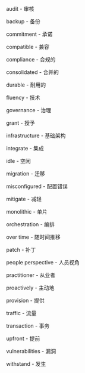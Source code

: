audit - 审核

backup - 备份

commitment - 承诺

compatible - 兼容

compliance - 合规的

consolidated - 合并的

durable - 耐用的

fluency - 技术

governance - 治理

grant - 授予

infrastructure - 基础架构

integrate - 集成

idle - 空闲

migration - 迁移

misconfigured - 配置错误

mitigate - 减轻

monolithic - 单片

orchestration - 编排

over time - 随时间推移

patch - 补丁

people perspective - 人员视角

practitioner - 从业者

proactively - 主动地

provision - 提供

traffic - 流量

transaction - 事务

upfront - 提前

vulnerabilities - 漏洞

withstand - 发生
